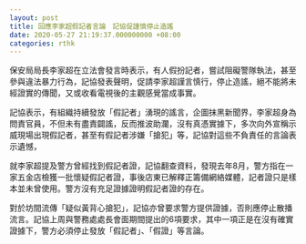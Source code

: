 ```yaml
---
layout: post
title: 回應李家超假記者言論　記協促謹慎停止造謠
date: 2020-05-27 21:19:37.000000000 +08:00
categories: rthk
---
```


保安局局長李家超在立法會發言時表示，有人假扮記者，嘗試阻礙警隊執法，甚至參與違法暴力行為，記協發表聲明，促請李家超謹言慎行，停止造謠，絕不能將未經證實的傳聞，又或收看電視後的主觀感覺當成事實。

記協表示，有組織持續發放「假記者」湧現的謠言，企圖抹黑新聞界，李家超身為問責官員，不但未有盡責闢謠，反而推波助瀾，沒有真憑實據下，多次向外宣稱示威現場出現假記者，甚至有假記者涉嫌「搶犯」等，記協對這些不負責任的言論表示遺憾，

就李家超提及警方曾經找到假記者證，記協翻查資料，發現去年8月，警方指在一家五金店檢獲一批懷疑假記者證，事後店東已解釋正籌備網絡媒體，記者證只是樣本並未曾使用。警方沒有充足證據證明假記者證的存在。

對於坊間流傳「疑似黃背心搶犯」，記協亦曾要求警方提供證據，否則應停止散播流言。記協上周與警務處處長會面期間提出的6項要求，其中一項正是在沒有確實證據下，警方必須停止發放「假記者」、「假證」等言論。

